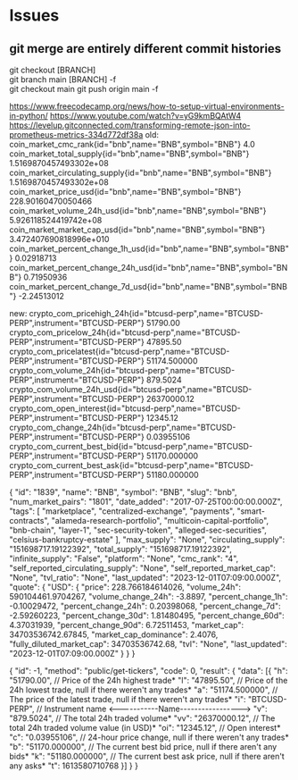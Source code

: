 # Issues
## git merge are entirely different commit histories
git checkout [BRANCH]   
git branch main [BRANCH] -f   
git checkout main
git push origin main -f


https://www.freecodecamp.org/news/how-to-setup-virtual-environments-in-python/
https://www.youtube.com/watch?v=yG9kmBQAtW4
https://levelup.gitconnected.com/transforming-remote-json-into-prometheus-metrics-334d772df38a
old:
coin_market_cmc_rank{id="bnb",name="BNB",symbol="BNB"} 4.0
coin_market_total_supply{id="bnb",name="BNB",symbol="BNB"} 1.5169870457493302e+08
coin_market_circulating_supply{id="bnb",name="BNB",symbol="BNB"} 1.5169870457493302e+08
coin_market_price_usd{id="bnb",name="BNB",symbol="BNB"} 228.90160470050466
coin_market_volume_24h_usd{id="bnb",name="BNB",symbol="BNB"} 5.926118524419742e+08
coin_market_market_cap_usd{id="bnb",name="BNB",symbol="BNB"} 3.472407690818996e+010
coin_market_percent_change_1h_usd{id="bnb",name="BNB",symbol="BNB"} 0.02918713
coin_market_percent_change_24h_usd{id="bnb",name="BNB",symbol="BNB"} 0.71950936
coin_market_percent_change_7d_usd{id="bnb",name="BNB",symbol="BNB"} -2.24513012

new:
crypto_com_pricehigh_24h{id="btcusd-perp",name="BTCUSD-PERP",instrument="BTCUSD-PERP"} 51790.00
crypto_com_pricelow_24h{id="btcusd-perp",name="BTCUSD-PERP",instrument="BTCUSD-PERP"} 47895.50
crypto_com_pricelatest{id="btcusd-perp",name="BTCUSD-PERP",instrument="BTCUSD-PERP"} 51174.500000
crypto_com_volume_24h{id="btcusd-perp",name="BTCUSD-PERP",instrument="BTCUSD-PERP"} 879.5024
crypto_com_volume_24h_usd{id="btcusd-perp",name="BTCUSD-PERP",instrument="BTCUSD-PERP"} 26370000.12
crypto_com_open_interest{id="btcusd-perp",name="BTCUSD-PERP",instrument="BTCUSD-PERP"} 12345.12
crypto_com_change_24h{id="btcusd-perp",name="BTCUSD-PERP",instrument="BTCUSD-PERP"} 0.03955106
crypto_com_current_best_bid{id="btcusd-perp",name="BTCUSD-PERP",instrument="BTCUSD-PERP"} 51170.000000
crypto_com_current_best_ask{id="btcusd-perp",name="BTCUSD-PERP",instrument="BTCUSD-PERP"} 51180.000000



{
    "id": "1839",
    "name": "BNB",
    "symbol": "BNB",
    "slug": "bnb",
    "num_market_pairs": "1801",
    "date_added": "2017-07-25T00:00:00.000Z",
    "tags": [
        "marketplace",
        "centralized-exchange",
        "payments",
        "smart-contracts",
        "alameda-research-portfolio",
        "multicoin-capital-portfolio",
        "bnb-chain",
        "layer-1",
        "sec-security-token",
        "alleged-sec-securities",
        "celsius-bankruptcy-estate"
    ],
    "max_supply": "None",
    "circulating_supply": "151698717.19122392",
    "total_supply": "151698717.19122392",
    "infinite_supply": "False",
    "platform": "None",
    "cmc_rank": "4",
    "self_reported_circulating_supply": "None",
    "self_reported_market_cap": "None",
    "tvl_ratio": "None",
    "last_updated": "2023-12-01T07:09:00.000Z",
    "quote": {
        "USD": {
            "price": 228.766184614026,
            "volume_24h": 590104461.9704267,
            "volume_change_24h": -3.8897,
            "percent_change_1h": -0.10029472,
            "percent_change_24h": 0.20398068,
            "percent_change_7d": -2.59260223,
            "percent_change_30d": 1.81480495,
            "percent_change_60d": 4.37031939,
            "percent_change_90d": 6.72511453,
            "market_cap": 34703536742.67845,
            "market_cap_dominance": 2.4076,
            "fully_diluted_market_cap": 34703536742.68,
            "tvl": "None",
            "last_updated": "2023-12-01T07:09:00.000Z"
        }
    }
}





{
  "id": -1,
  "method": "public/get-tickers",
  "code": 0,
  "result": {
    "data": [{
      "h": "51790.00",        // Price of the 24h highest trade*
      "l": "47895.50",        // Price of the 24h lowest trade, null if there weren't any trades*
      "a": "51174.500000",    // The price of the latest trade, null if there weren't any trades*
      "i": "BTCUSD-PERP",     // Instrument name                                                      <-----------Name----------------->
      "v": "879.5024",        // The total 24h traded volume*
      "vv": "26370000.12",    // The total 24h traded volume value (in USD)*
      "oi": "12345.12",       // Open interest*
      "c": "0.03955106",      // 24-hour price change, null if there weren't any trades*
      "b": "51170.000000",    // The current best bid price, null if there aren't any bids*
      "k": "51180.000000",    // The current best ask price, null if there aren't any asks*
      "t": 1613580710768
    }]
  }
}